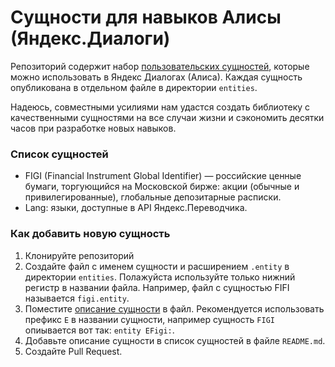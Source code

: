 # Сущности для навыков Алисы (Яндекс.Диалоги)

Репозиторий содержит набор [пользовательских сущностей](https://yandex.ru/dev/dialogs/alice/doc/nlu-docpage/#granet_sntx__user-entities), которые можно использовать в Яндекс Диалогах (Алиса). Каждая сущность опубликована в отдельном файле в директории `entities`.

Надеюсь, совместными усилиями нам удастся создать библиотеку с качественными сущностями на все случаи жизни и сэкономить десятки часов при разработке новых навыков.

### Список сущностей
* FIGI (Financial Instrument Global Identifier) — российские ценные бумаги, торгующийся на Московской бирже: акции (обычные и привилегированные), глобальные депозитарные расписки.
* Lang: языки, доступные в API Яндекс.Переводчика.

### Как добавить новую сущность
1. Клонируйте репозиторий
2. Создайте файл с именем сущности и расширением `.entity` в директории `entities`. Полажуйста используйте только нижний регистр в названии файла. Например, файл с сущностью FIFI называется `figi.entity`.
3. Поместите [описание сущности](https://yandex.ru/dev/dialogs/alice/doc/nlu-docpage/#granet_sntx__user-entities) в файл. Рекомендуется использовать префикс `E` в названии сущности, например сущность `FIGI` опиывается вот так: `entity EFigi:`.
4. Добавьте описание сущности в список сущностей в файле `README.md`.
5. Создайте Pull Request.
